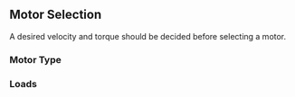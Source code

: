 ## Motor Selection

A desired velocity and torque should be decided before selecting a motor.

### Motor Type

### Loads